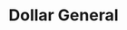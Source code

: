 ---
title: "Dollar General"
url: /mount-pleasant/dollar-general-north-jefferson-avenue-2/
shop: variety store
---